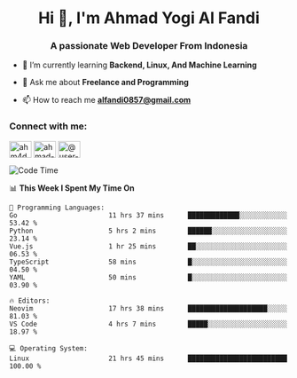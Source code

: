 <h1 align="center">Hi 👋, I'm Ahmad Yogi Al Fandi</h1>
<h3 align="center">A passionate Web Developer From Indonesia</h3>

- 🌱 I’m currently learning **Backend, Linux, And Machine Learning**

- 💬 Ask me about **Freelance and Programming**

- 📫 How to reach me **<alfandi0857@gmail.com>**

<h3 align="left">Connect with me:</h3>
<p align="left">
<a href="https://instagram.com/ahyalfan" target="blank"><img align="center" src="https://raw.githubusercontent.com/rahuldkjain/github-profile-readme-generator/master/src/images/icons/Social/instagram.svg" alt="ahm4d_alf" height="30" width="40" /></a>
  <a href="https://linkedin.com/in/ahmad-yogi-al-fandi" target="blank"><img align="center" src="https://raw.githubusercontent.com/rahuldkjain/github-profile-readme-generator/master/src/images/icons/Social/linked-in-alt.svg" alt="ahmad-yogi-al-fandi" height="30" width="40" /></a>
<a href="https://www.youtube.com/channel/UCLI1Dos-XvgatVk20PHrq2A" target="blank"><img align="center" src="https://raw.githubusercontent.com/rahuldkjain/github-profile-readme-generator/master/src/images/icons/Social/youtube.svg" alt="@user-et3bg8ny5g" height="30" width="40" /></a>
</p>

<!--START_SECTION:waka-->
![Code Time](http://img.shields.io/badge/Code%20Time-168%20hrs%2043%20mins-blue)

📊 **This Week I Spent My Time On** 

```text
💬 Programming Languages: 
Go                       11 hrs 37 mins      █████████████░░░░░░░░░░░░   53.42 % 
Python                   5 hrs 2 mins        ██████░░░░░░░░░░░░░░░░░░░   23.14 % 
Vue.js                   1 hr 25 mins        ██░░░░░░░░░░░░░░░░░░░░░░░   06.53 % 
TypeScript               58 mins             █░░░░░░░░░░░░░░░░░░░░░░░░   04.50 % 
YAML                     50 mins             █░░░░░░░░░░░░░░░░░░░░░░░░   03.90 % 

🔥 Editors: 
Neovim                   17 hrs 38 mins      ████████████████████░░░░░   81.03 % 
VS Code                  4 hrs 7 mins        █████░░░░░░░░░░░░░░░░░░░░   18.97 % 

💻 Operating System: 
Linux                    21 hrs 45 mins      █████████████████████████   100.00 % 
```


<!--END_SECTION:waka-->
